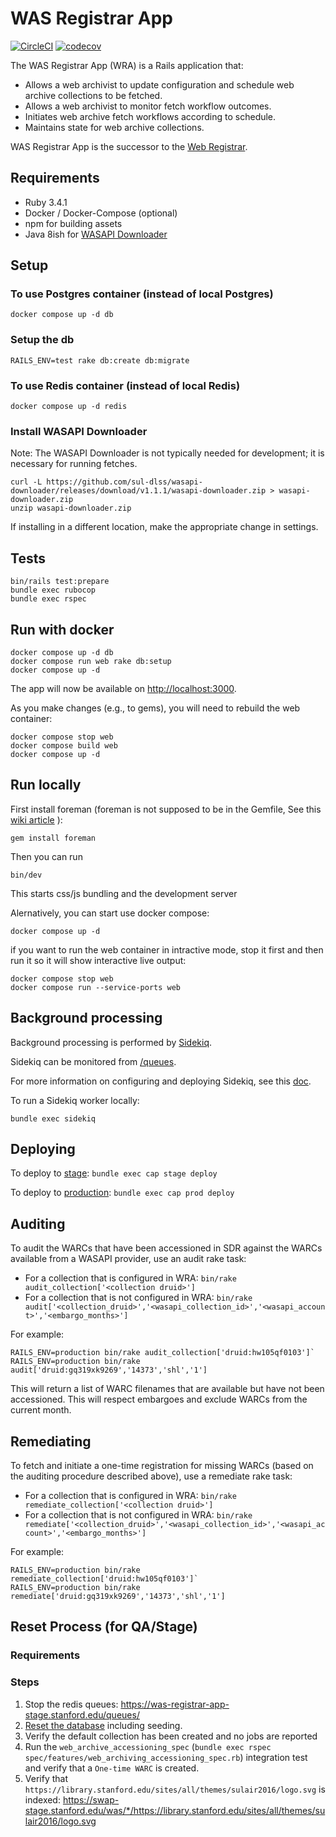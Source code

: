 # WAS Registrar App

[![CircleCI](https://circleci.com/gh/sul-dlss/was-registrar-app/tree/main.svg?style=svg)](https://circleci.com/gh/sul-dlss/was-registrar-app/tree/main)
[![codecov](https://codecov.io/github/sul-dlss/was-registrar-app/graph/badge.svg?token=xa5nf8ztic)](https://codecov.io/github/sul-dlss/was-registrar-app)

The WAS Registrar App (WRA) is a Rails application that:
* Allows a web archivist to update configuration and schedule web archive collections to be fetched.
* Allows a web archivist to monitor fetch workflow outcomes.
* Initiates web archive fetch workflows according to schedule.
* Maintains state for web archive collections.

WAS Registrar App is the successor to the [Web Registrar](https://github.com/sul-dlss/was-registrar).

## Requirements
* Ruby 3.4.1
* Docker / Docker-Compose (optional)
* npm for building assets
* Java 8ish for [WASAPI Downloader](https://github.com/sul-dlss/wasapi-downloader)

## Setup
### To use Postgres container (instead of local Postgres)
```
docker compose up -d db
```

### Setup the db
```
RAILS_ENV=test rake db:create db:migrate
```

### To use Redis container (instead of local Redis)
```
docker compose up -d redis
```

### Install WASAPI Downloader
Note: The WASAPI Downloader is not typically needed for development; it is necessary for running fetches.

```
curl -L https://github.com/sul-dlss/wasapi-downloader/releases/download/v1.1.1/wasapi-downloader.zip > wasapi-downloader.zip
unzip wasapi-downloader.zip
```
If installing in a different location, make the appropriate change in settings.

## Tests
```
bin/rails test:prepare
bundle exec rubocop
bundle exec rspec
```

## Run with docker
```
docker compose up -d db
docker compose run web rake db:setup
docker compose up -d
```
The app will now be available on [http://localhost:3000](http://localhost:3000).

As you make changes (e.g., to gems), you will need to rebuild the web container:
```
docker compose stop web
docker compose build web
docker compose up -d
```

## Run locally

First install foreman (foreman is not supposed to be in the Gemfile, See this [wiki article](https://github.com/ddollar/foreman/wiki/Don't-Bundle-Foreman) ):

```
gem install foreman
```

Then you can run
```
bin/dev
```
This starts css/js bundling and the development server

Alernatively, you can start use docker compose:
```
docker compose up -d
```

if you want to run the web container in intractive mode, stop it first and then run it so it will show interactive live output:
```
docker compose stop web
docker compose run --service-ports web
```

## Background processing
Background processing is performed by [Sidekiq](https://github.com/mperham/sidekiq).

Sidekiq can be monitored from [/queues](http://localhost:3000/queues).

For more information on configuring and deploying Sidekiq, see this [doc](https://github.com/sul-dlss/DevOpsDocs/blob/main/projects/sul-requests/background_jobs.md).

To run a Sidekiq worker locally:
```
bundle exec sidekiq
```

## Deploying
To deploy to [stage](https://was-registrar-app-stage.stanford.edu): `bundle exec cap stage deploy`

To deploy to [production](https://was-registrar-app.stanford.edu): `bundle exec cap prod deploy`

## Auditing
To audit the WARCs that have been accessioned in SDR against the WARCs available from a WASAPI provider,
use an audit rake task:
* For a collection that is configured in WRA: `bin/rake audit_collection['<collection druid>']`
* For a collection that is not configured in WRA: `bin/rake audit['<collection_druid>','<wasapi_collection_id>','<wasapi_account>','<embargo_months>']`

For example:
```
RAILS_ENV=production bin/rake audit_collection['druid:hw105qf0103']`
RAILS_ENV=production bin/rake audit['druid:gq319xk9269','14373','shl','1']
```

This will return a list of WARC filenames that are available but have not been accessioned. This will respect embargoes
and exclude WARCs from the current month.

## Remediating
To fetch and initiate a one-time registration for missing WARCs (based on the auditing procedure described above),
use a remediate rake task:
* For a collection that is configured in WRA: `bin/rake remediate_collection['<collection druid>']`
* For a collection that is not configured in WRA: `bin/rake remediate['<collection_druid>','<wasapi_collection_id>','<wasapi_account>','<embargo_months>']`

For example:
```
RAILS_ENV=production bin/rake remediate_collection['druid:hw105qf0103']`
RAILS_ENV=production bin/rake remediate['druid:gq319xk9269','14373','shl','1']
```

## Reset Process (for QA/Stage)

### Requirements


### Steps

1. Stop the redis queues: https://was-registrar-app-stage.stanford.edu/queues/
2. [Reset the database](https://github.com/sul-dlss/DeveloperPlaybook/blob/main/best-practices/db_reset.md) including seeding.
3. Verify the default collection has been created and no jobs are reported
4. Run the `web_archive_accessioning_spec` (`bundle exec rspec spec/features/web_archiving_accessioning_spec.rb`) integration test and verify that a `One-time WARC` is created.
5. Verify that `https://library.stanford.edu/sites/all/themes/sulair2016/logo.svg` is indexed: https://swap-stage.stanford.edu/was/*/https://library.stanford.edu/sites/all/themes/sulair2016/logo.svg
